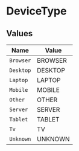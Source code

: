 # DeviceType


## Values

| Name      | Value     |
| --------- | --------- |
| `Browser` | BROWSER   |
| `Desktop` | DESKTOP   |
| `Laptop`  | LAPTOP    |
| `Mobile`  | MOBILE    |
| `Other`   | OTHER     |
| `Server`  | SERVER    |
| `Tablet`  | TABLET    |
| `Tv`      | TV        |
| `Unknown` | UNKNOWN   |